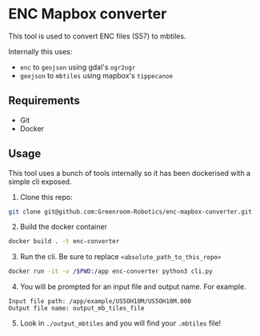 # ENC Mapbox converter

This tool is used to convert ENC files (S57) to mbtiles.

Internally this uses:

- `enc` to `geojson` using gdal's `ogr2ogr`
- `geojson` to `mbtiles` using mapbox's `tippecanoe`

## Requirements

- Git
- Docker

## Usage

This tool uses a bunch of tools internally so it has been dockerised with a simple cli exposed.

1. Clone this repo:

```bash
git clone git@github.com:Greenroom-Robotics/enc-mapbox-converter.git
```

2. Build the docker container

```bash
docker build . -t enc-converter
```

3. Run the cli. Be sure to replace `<absolute_path_to_this_repo>`

```bash
docker run -it -v /$PWD:/app enc-converter python3 cli.py
```

4. You will be prompted for an input file and output name. For example.

```
Input file path: /app/example/US5OH10M/US5OH10M.000
Output file name: output_mb_tiles_file

```

5. Look in `./output_mbtiles` and you will find your `.mbtiles` file!
